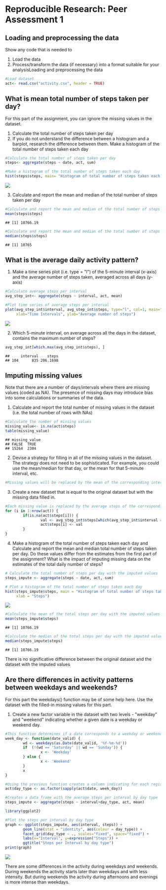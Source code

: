 # Reproducible Research: Peer Assessment 1


## Loading and preprocessing the data
Show any code that is needed to
  
  1. Load the data
  2. Process/transform the data (if necessary) into a format suitable for your analysisLoading and preprocessing the data



```r
#Load dataset
act<- read.csv("activity.csv", header = TRUE)
```


## What is mean total number of steps taken per day?
For this part of the assignment, you can ignore the missing values in the dataset.

  1. Calculate the total number of steps taken per day
  2. If you do not understand the difference between a histogram and a barplot, research the difference between them. Make   a histogram of the total number of steps taken each day
  


```r
#Calculate the total number of steps taken per day
steps<- aggregate(steps ~ date, act, sum)

#Make a histogram of the total number of steps taken each day
hist(steps$steps, main= "Histogram of total number of steps taken each day", xlab="Steps")
```

![](PA1_template_files/figure-html/unnamed-chunk-2-1.png)<!-- -->

  3. Calculate and report the mean and median of the total number of steps taken per day

```r
#Calculate and report the mean and median of the total number of steps taken per day
mean(steps$steps)
```

```
## [1] 10766.19
```

```r
#Calculate and report the mean and median of the total number of steps taken per day
median(steps$steps)
```

```
## [1] 10765
```

## What is the average daily activity pattern?

  1. Make a time series plot (i.e. type = "l") of the 5-minute interval (x-axis) and the average     number of steps taken, averaged across all days (y-axis)
  

```r
#Calculate average steps per interval
avg_step_int<- aggregate(steps ~ interval, act, mean)

#Plot time series of average steps per interval
plot(avg_step_int$interval, avg_step_int$steps, type="l", col=1, main="Average number of steps by Interval", 
     xlab="Time Intervals", ylab="Average number of steps")
```

![](PA1_template_files/figure-html/unnamed-chunk-4-1.png)<!-- -->

  2. Which 5-minute interval, on average across all the days in the dataset, contains the maximum number of steps?


```r
avg_step_int[which.max(avg_step_int$steps), ]
```

```
##     interval    steps
## 104      835 206.1698
```

## Imputing missing values

Note that there are a number of days/intervals where there are missing values (coded as NA). The presence of missing days may introduce bias into some calculations or summaries of the data.

  1. Calculate and report the total number of missing values in the dataset (i.e. the total number of rows with NAs)
  

```r
#Calculate the number of missing values
missing_value<- is.na(act$steps)
table(missing_value)
```

```
## missing_value
## FALSE  TRUE 
## 15264  2304
```

  2. Devise a strategy for filling in all of the missing values in the dataset. The strategy does not need to be sophisticated. For example, you could use the mean/median for that day, or the mean for that 5-minute interval, etc.


```r
#Missing values will be replaced by the mean of the corresponding interval
```

  3. Create a new dataset that is equal to the original dataset but with the missing data filled in.


```r
#Each missing value is replaced by the average steps of the corresponding interval
for (i in 1:nrow(act)) {
        if(is.na(act$steps[i])) {
                val <- avg_step_int$steps[which(avg_step_int$interval == act$interval[i])]
                act$steps[i] <- val 
        }
}
```

  4. Make a histogram of the total number of steps taken each day and Calculate and report the mean and median total number of steps taken per day. Do these values differ from the estimates from the first part of the assignment? What is the impact of imputing missing data on the estimates of the total daily number of steps?


```r
# Calculate the total number of steps per day with the imputed values
steps_impute <- aggregate(steps ~ date, act, sum)

# Plot a histogram of the total number of steps taken each day
hist(steps_impute$steps, main = "Histogram of total number of steps taken each day (Imputed)", 
     xlab = "Steps")
```

![](PA1_template_files/figure-html/unnamed-chunk-9-1.png)<!-- -->


```r
#Calculate the mean of the total steps per day with the imputed values
mean(steps_impute$steps)
```

```
## [1] 10766.19
```

```r
#Calculate the median of the total steps per day with the imputed values
median(steps_impute$steps)
```

```
## [1] 10766.19
```

There is no significative difference between the original dataset and the dataset with the imputed values

## Are there differences in activity patterns between weekdays and weekends?
For this part the weekdays() function may be of some help here. Use the dataset with the filled-in missing values for this part.

  1. Create a new factor variable in the dataset with two levels - "weekday" and "weekend" indicating whether a given date is a weekday or weekend day.


```r
#This function determines if a date corresponds to a weekday or weekend
week_day <- function(date_valid) {
        wd <- weekdays(as.Date(date_valid, '%Y-%m-%d'))
        if  (!(wd == 'Saturday' || wd == 'Sunday')) {
                x <- 'Weekday'
        } else {
                x <- 'Weekend'
        }
        x
}
```


```r
#Using the previous function creates a column indicating for each register if corresponds a weekday or weekend
act$day_type <- as.factor(sapply(act$date, week_day))
```


```r
#Creates a data frame with the average steps per interval by day type
steps_impute <- aggregate(steps ~ interval+day_type, act, mean)
```


```r
library(ggplot2)

#Plot the steps per interval by day type
graph <- ggplot(steps_impute, aes(interval, steps)) +
        geom_line(stat = "identity", aes(colour = day_type)) +
        facet_grid(day_type ~ ., scales="fixed", space="fixed") +
        labs(x="Interval", y=expression("Steps")) +
        ggtitle("Steps per Interval by day type")
print(graph)
```

![](PA1_template_files/figure-html/unnamed-chunk-14-1.png)<!-- -->

There are some differences in the activity during weekdays and weekends. During weekends the activity starts later than weekdays and with less intensity. But during weekends the activity during afternoons and evenings is more intense than weekdays.
